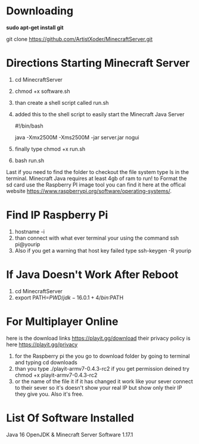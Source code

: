 # Downloading 
**sudo apt-get install git**

git clone https://github.com/ArtistXoder/MinecraftServer.git

# Directions Starting Minecraft Server 
1) cd MinecraftServer
2) chmod +x software.sh
3) than create a shell script called run.sh 

4) added this to the shell script to easily start the Minecraft Java Server

   #!/bin/bash

   java -Xmx2500M -Xms2500M -jar server.jar nogui

5) finally type chmod +x run.sh
6) bash run.sh

Last if you need to find the folder to checkout the file system type ls in the terminal. Minecraft Java requires at least 4gb of ram to run!
to Format the sd card use the Raspberry PI image tool you can find it here at the offical website https://www.raspberrypi.org/software/operating-systems/.


# Find IP Raspberry Pi 
1) hostname -i 
2) than connect with what ever terminal your using  the command ssh pi@yourip 
3) Also if you get a warning that host key failed type ssh-keygen -R yourip 

# If Java Doesn't Work After Reboot 
1) cd MinecraftServer
2) export PATH=$PWD/jdk-16.0.1+4/bin:$PATH

# For Multiplayer Online 
here is the download links https://playit.gg/download
their privacy policy is here https://playit.gg/privacy 

1) for the Raspberry pi the you go to download folder by going to terminal and typing cd downloads
2) than you type ./playit-armv7-0.4.3-rc2 if you get permission deined try chmod +x playit-armv7-0.4.3-rc2 
3) or the name of the file it if it has changed 
it work like your sever connect to their sever so it's doesn't show your real IP but show only their IP they give you. Also it's free. 

# List Of Software Installed 
   Java 16 OpenJDK & Minecraft Server Software 1.17.1
